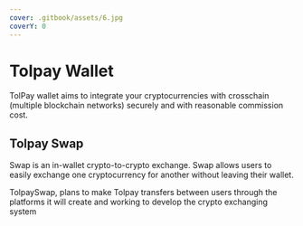 ```yaml
---
cover: .gitbook/assets/6.jpg
coverY: 0
---
```


# Tolpay Wallet&#x20;

TolPay wallet aims to integrate your cryptocurrencies with crosschain (multiple blockchain networks) securely and with reasonable commission cost.

## Tolpay Swap&#x20;

Swap is an in-wallet crypto-to-crypto exchange. Swap allows users to easily exchange one cryptocurrency for another without leaving their wallet.

TolpaySwap, plans to make Tolpay transfers between users through the platforms it will create and working to develop the crypto exchanging system

